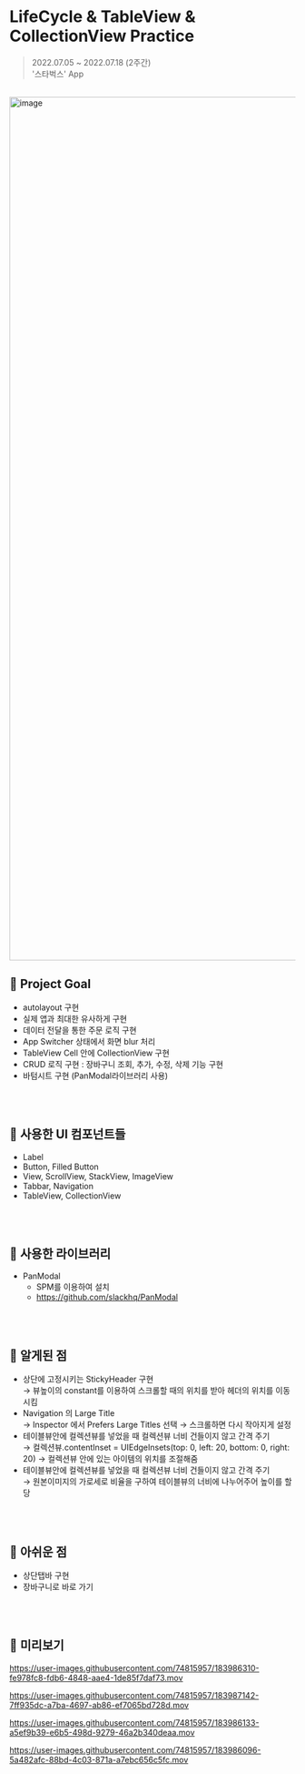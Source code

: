 # LifeCycle & TableView & CollectionView Practice
> 2022.07.05 ~ 2022.07.18 (2주간) <br/>
> '스타벅스' App


<br/>

<img width="1517" alt="image" src="https://user-images.githubusercontent.com/74815957/183981378-43a16838-9a86-461c-b42c-6a176aadb540.png">


## 📌 Project Goal
- autolayout 구현<br/>
- 실제 앱과 최대한 유사하게 구현 <br/>
- 데이터 전달을 통한 주문 로직 구현 <br/>
- App Switcher 상태에서 화면 blur 처리 <br/>
- TableView Cell 안에 CollectionView 구현 <br/>
- CRUD 로직 구현 : 장바구니 조회, 추가, 수정, 삭제 기능 구현<br/>
- 바텀시트 구현 (PanModal라이브러리 사용)


<br/><br/>
## 📌 사용한 UI 컴포넌트들
- Label
- Button, Filled Button
- View, ScrollView, StackView, ImageView
- Tabbar, Navigation
- TableView, CollectionView


<br/><br/>
## 📌 사용한 라이브러리
- PanModal
  - SPM를 이용하여 설치
  - https://github.com/slackhq/PanModal 


<br/><br/>
## 📌 알게된 점
- 상단에 고정시키는 StickyHeader 구현 <br/>
  → 뷰높이의 constant를 이용하여 스크롤할 때의 위치를 받아 헤더의 위치를 이동시킴 
- Navigation 의 Large Title <br/>
  → Inspector 에서 Prefers Large Titles 선택 → 스크롤하면 다시 작아지게 설정
- 테이블뷰안에 컬렉션뷰를 넣었을 때 컬렉션뷰 너비 건들이지 않고 간격 주기 <br/>
  → 컬렉션뷰.contentInset = UIEdgeInsets(top: 0, left: 20, bottom: 0, right: 20) → 컬렉션뷰 안에 있는 아이템의 위치를 조절해줌
- 테이블뷰안에 컬렉션뷰를 넣었을 때 컬렉션뷰 너비 건들이지 않고 간격 주기 <br/>
  → 원본이미지의 가로세로 비율을 구하여 테이블뷰의 너비에 나누어주어 높이를 할당



<br/><br/>
## 📌 아쉬운 점
- 상단탭바 구현<br/>
- 장바구니로 바로 가기


<br/><br/>
## 📌 미리보기


https://user-images.githubusercontent.com/74815957/183986310-fe978fc8-fdb6-4848-aae4-1de85f7daf73.mov



https://user-images.githubusercontent.com/74815957/183987142-7ff935dc-a7ba-4697-ab86-ef7065bd728d.mov



https://user-images.githubusercontent.com/74815957/183986133-a5ef9b39-e6b5-498d-9279-46a2b340deaa.mov


https://user-images.githubusercontent.com/74815957/183986096-5a482afc-88bd-4c03-871a-a7ebc656c5fc.mov







 <br/>
  <br/>
